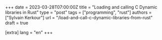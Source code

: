 +++
date = 2023-03-28T07:00:00Z
title = "Loading and calling C Dynamic libraries in Rust"
type = "post"
tags = ["programming", "rust"]
authors = ["Sylvain Kerkour"]
url = "/load-and-call-c-dynamic-libraries-from-rust"
draft = true

[extra]
lang = "en"
+++

<!--
https://michael-f-bryan.github.io/rust-ffi-guide/dynamic_loading.html
https://crates.io/crates/libloading
-->

